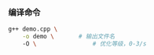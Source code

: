 <!-- 
title: CPP
sort: 
--> 

### 编译命令

```bash
g++ demo.cpp \
	-o demo \		# 输出文件名
	-O \				# 优化等级，0-3/s
```

